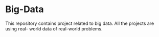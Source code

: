 # Big-Data
This repository contains project related to big data. All the projects are using real- world data of real-world problems. 
